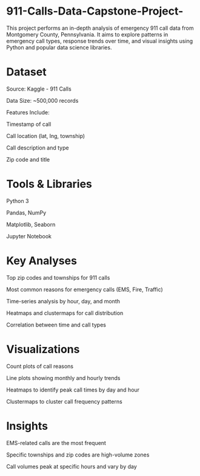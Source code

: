 # 911-Calls-Data-Capstone-Project-
This project performs an in-depth analysis of emergency 911 call data from Montgomery  County, Pennsylvania. It aims to explore patterns in emergency call types, response trends over time, and visual insights using Python and popular data science libraries.

# Dataset
Source: Kaggle - 911 Calls 

Data Size: ~500,000 records

Features Include:

Timestamp of call

Call location (lat, lng, township)

Call description and type

Zip code and title

# Tools & Libraries
Python 3

Pandas, NumPy

Matplotlib, Seaborn

Jupyter Notebook

# Key Analyses
Top zip codes and townships for 911 calls

Most common reasons for emergency calls (EMS, Fire, Traffic)

Time-series analysis by hour, day, and month

Heatmaps and clustermaps for call distribution

Correlation between time and call types

# Visualizations
Count plots of call reasons

Line plots showing monthly and hourly trends

Heatmaps to identify peak call times by day and hour

Clustermaps to cluster call frequency patterns

 # Insights
EMS-related calls are the most frequent

Specific townships and zip codes are high-volume zones

Call volumes peak at specific hours and vary by day


